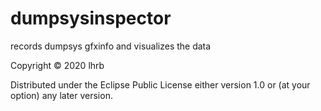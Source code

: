 # dumpsysinspector

records dumpsys gfxinfo and visualizes the data

Copyright © 2020 lhrb

Distributed under the Eclipse Public License either version 1.0 or (at
your option) any later version.
